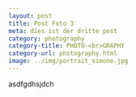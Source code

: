```yaml
---
layout: post
title: Post Foto 3
meta: dies ist der dritte post
category: photography
category-title: PHOTO-<br>GRAPHY
category-url: photography.html
image: ../img/portrait_simone.jpg
---
```


<p>asdfgdhsjdch</p>
